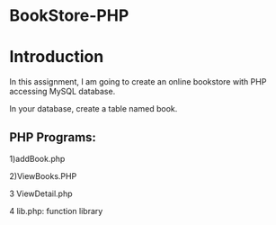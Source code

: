 # BookStore-PHP

# Introduction 

In this assignment, I am going to create an online bookstore with PHP accessing MySQL database.

In your database, create a table named book.

## PHP Programs:

1)addBook.php

2)ViewBooks.PHP

3 ViewDetail.php

4 lib.php: function library

